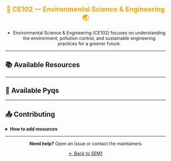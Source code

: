 <div align = "center" style="color:orange">

## 🌿 CE102 — Environmental Science & Engineering 🌏

</div>

<div align = "center">

- Environmental Science & Engineering (CE102) focuses on understanding the environment, pollution control, and sustainable engineering practices for a greener future.

</div>

---

## 📚 Available Resources

<div align="center">

<PDFViewer :resources="[
  { name: 'CE Notes Ch 1 - 3', fileId: '1cI_jx4cSGFSNubHWlGd7zUmEA98kfboB' },
  { name: 'Complete Note', fileId: '1pAOUle1FFF_JU4pCW4VRYTgz_dpnRpea' },
  { name: 'Environment Book upto Midsem', fileId: '1SWbuWa9B960UOyPvAkS1yODOF-iQu2n8' },
  { name: 'Environmental Studies', fileId: '1RVh8nxW4nJjfDHCI1Ovq6eNh3OG82wLH' },
  { name: 'EVS Mid Sem Assignment Questions', fileId: '1ZhAHxJ21eq3bJQiGDNnqUNn1LxEYZ2TQ' },
  { name: 'EVS Midsem Notes', fileId: '16ur3gBBCXG3rHnWx4tZlARje-Ir86Dfr' },
  { name: 'EVS Notes', fileId: '1U_P0NimsFT6PsyILPUPM024MWnGkjSwx' },
  { name: 'EVS', fileId: '1N4CQon5aFLqSNPwXTsmHhD1rJbAkQz59' },
  { name: 'Starting', fileId: '1U0F_VLkGUnyGFy5OMSYbYH7FY3GNV-Yp' },
  {name: 'Assignment 01 Solutions', fileID: '1SYmfkYv77pr7LM36zLKIc4EepSf6lgJC'},
  {name: 'JP Sharma Book', fileID: '1Yc0Bik1YZYvsybCZf-zUraMa3PZnmhrm'},
  {name: 'Book Portion Upto Mid Sems', fileID: '1U5_Kae1zGYVGLlA5yJSwEBIDTwLDM4Yt'},
  {name: 'Assignment 01', fileID: '1TGO1Z8y0lNiToiZROdS65vh8zj7h875g'},
  {name: 'Assignment 02', fileID: '1_Fa9Cgj-CWhE8dc_77BZ_E7hbmmdALIy'},
  {name: 'Complete Assignment Solution', fileID: '1SVlzfTbj1ilOqkrJvO0jXghDJJXsytBA'},
  {name: 'Book Part 2',fileID: '1Gf55JkMwVOjZCDC2ACbPzWMraEslReaQ'}
]" />

</div>

---

## 📑 Available Pyqs

<div align="center">

</div>

---

## 📤 Contributing

<details>
<summary><b>How to add resources</b></summary>

### Option A: Upload PDFs

```
CE102/
├── CE102_Mid_2024.pdf
├── CE102_End_2023.pdf
└── CE102_Notes_TopicX.pdf
```

### Option B: Add Drive Links (Recommended)

Add your Google Drive share link to the table above following the existing format.

**📝 Naming Convention**

- For exams: `CE102_Mid_YYYY.pdf` or `CE102_End_YYYY.pdf`
- For notes: `CE102_Lecture#_Topic.pdf`
- For assignments: `CE102_Assignment#_YYYY.pdf`

> 💡 **Important:** Only add files you have permission to share

</details>

---

<div align="center">

**Need help?** Open an issue or contact the maintainers

[← Back to SEM1](../)

</div>
